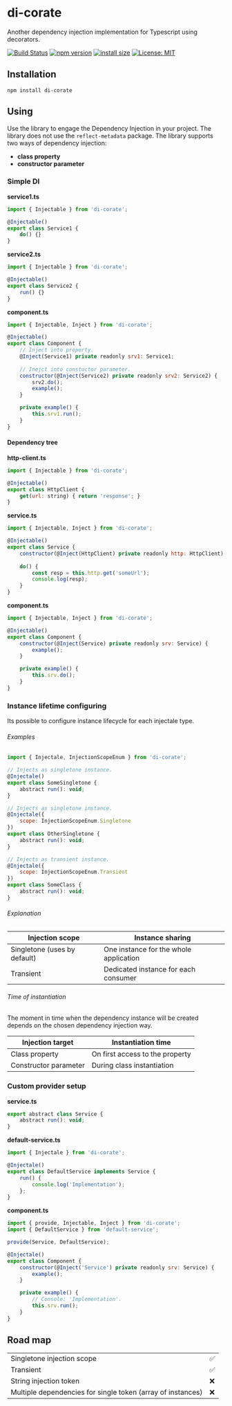 # di-corate
Another dependency injection implementation for Typescript using decorators.

[![Build Status](https://travis-ci.com/apashkov-ext/di-corate.svg?branch=main)](https://travis-ci.com/apashkov-ext/di-corate)
[![npm version](https://img.shields.io/npm/v/di-corate)](https://www.npmjs.com/package/di-corate)
[![install size](https://packagephobia.now.sh/badge?p=di-corate)](https://packagephobia.now.sh/result?p=di-corate)
[![License: MIT](https://img.shields.io/badge/License-MIT-yellow.svg)](https://github.com/git/git-scm.com/blob/master/MIT-LICENSE.txt)

## Installation
`npm install di-corate`
## Using
Use the library to engage the Dependency Injection in your project.
The library does not use the `reflect-metadata` package. The library supports two ways of dependency injection:
- **class property**
- **constructor parameter**

### Simple DI

**service1.ts**
```javascript
import { Injectable } from 'di-corate';

@Injectable()
export class Service1 {
    do() {}
}
```

**service2.ts**
```javascript
import { Injectable } from 'di-corate';

@Injectable()
export class Service2 {
    run() {}
}
```

**component.ts**
```javascript
import { Injectable, Inject } from 'di-corate';

@Injectable()
export class Component {
	// Inject into property.
    @Inject(Service1) private readonly srv1: Service1;
	
	// Inejct into constuctor parameter.
    constructor(@Inject(Service2) private readonly srv2: Service2) {
        srv2.do();
        example();
    }

    private example() {
        this.srv1.run();
    }
}
```

#### Dependency tree

**http-client.ts**
```javascript
import { Injectable } from 'di-corate';

@Injectable()
export class HttpClient {
    get(url: string) { return 'response'; }
}
```

**service.ts**
```javascript
import { Injectable, Inject } from 'di-corate';

@Injectable()
export class Service {
    constructor(@Inject(HttpClient) private readonly http: HttpClient) { }
    
    do() {
        const resp = this.http.get('someUrl');
        console.log(resp);
    }
}
```

**component.ts**
```javascript
import { Injectable, Inject } from 'di-corate';

@Injectable()
export class Component {
    constructor(@Inject(Service) private readonly srv: Service) {
        example();
    }

    private example() {
        this.srv.do();
    }
}
```

### Instance lifetime configuring
Its possible to configure instance lifecycle for each injectale type.

###### Examples

```javascript
import { Injectale, InjectionScopeEnum } from 'di-corate';

// Injects as singletone instance.
@Injectale()
export class SomeSingletone {
    abstract run(): void;
}

// Injects as singletone instance.
@Injectale({
    scope: InjectionScopeEnum.Singletone
})
export class OtherSingletone {
    abstract run(): void;
}

// Injects as transient instance.
@Injectale({
    scope: InjectionScopeEnum.Transient
})
export class SomeClass {
    abstract run(): void;
}
```

###### Explanation
<table>
<thead>
  <tr>
    <th>Injection scope</th>
    <th>Instance sharing</th>
  </tr>
</thead>
<tbody>
  <tr>
    <td>Singletone (uses by default)</td>
    <td>One instance for the whole application</td>
  </tr>
  <tr>
    <td>Transient</td>
    <td>Dedicated instance for each consumer</td>
  </tr>
</tbody>
</table>

###### Time of instantiation


The moment in time when the dependency instance will be created depends on the chosen dependency injection way.

<table>
<thead>
  <tr>
    <th>Injection target</th>
    <th>Instantiation time</th>
  </tr>
</thead>
<tbody>
  <tr>
    <td>Class property</td>
    <td>On first access to the property</td>
  </tr>
  <tr>
    <td>Constructor parameter</td>
    <td>During class instantiation</td>
  </tr>
</tbody>
</table>

### Custom provider setup

**service.ts**
```javascript
export abstract class Service {
    abstract run(): void;
}
```

**default-service.ts**
```javascript
import { Injectale } from 'di-corate';

@Injectale()
export class DefaultService implements Service {
    run() {
        console.log('Implementation');
    };
}
```

**component.ts**
```javascript
import { provide, Injectable, Inject } from 'di-corate';
import { DefaultService } from 'default-service';

provide(Service, DefaultService);

@Injectale()
export class Component {
    constructor(@Inject('Service') private readonly srv: Service) {
        example();
    }

    private example() {
        // Console: 'Implementation'.
		this.srv.run(); 
    }
}
```
## Road map
<table>
<tbody>
  <tr>
    <td>Singletone injection scope</td>
    <td>✅</td>
  </tr>
  <tr>
    <td>Transient</td>
    <td>✅</td>
  </tr>
  <tr>
    <td>String injection token</td>
    <td>❌</td>
  </tr>
   <tr>
    <td>Multiple dependencies for single token (array of instances)</td>
    <td>❌</td>
  </tr>
</tbody>
</table>